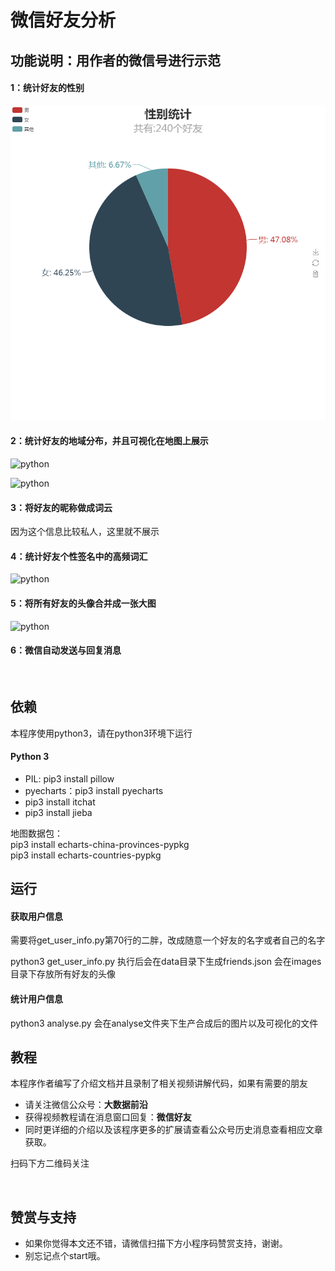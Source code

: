 
# 微信好友分析

## 功能说明：用作者的微信号进行示范
#### 1：统计好友的性别
![python](https://github.com/wanglirui/Wechat/blob/master/wechat_friends-master/source/%E4%B8%8B%E8%BD%BD%20(4).png)
#### 2：统计好友的地域分布，并且可视化在地图上展示
![python](https://github.com/yangxuanxc/wechat_friends/blob/master/source/2.jpeg)

![python](https://github.com/yangxuanxc/wechat_friends/blob/master/source/3.jpeg)
#### 3：将好友的昵称做成词云
因为这个信息比较私人，这里就不展示
#### 4：统计好友个性签名中的高频词汇
![python](https://github.com/yangxuanxc/wechat_friends/blob/master/source/4.jpeg)
#### 5：将所有好友的头像合并成一张大图
![python](https://github.com/yangxuanxc/wechat_friends/blob/master/source/5.jpeg)
#### 6：微信自动发送与回复消息
<img height="500" align="center" src="https://github.com/yangxuanxc/wechat_friends/blob/master/source/6.jpg" alt="">

## 依赖
本程序使用python3，请在python3环境下运行
#### Python 3
- PIL: pip3 install pillow
- pyecharts：pip3 install pyecharts
- pip3 install itchat
- pip3 install jieba

地图数据包：  
pip3 install echarts-china-provinces-pypkg  
pip3 install echarts-countries-pypkg

## 运行
#### 获取用户信息
需要将get_user_info.py第70行的二胖，改成随意一个好友的名字或者自己的名字  
  
python3 get_user_info.py
执行后会在data目录下生成friends.json
会在images目录下存放所有好友的头像
#### 统计用户信息
python3 analyse.py
会在analyse文件夹下生产合成后的图片以及可视化的文件

## 教程
本程序作者编写了介绍文档并且录制了相关视频讲解代码，如果有需要的朋友
- 请关注微信公众号：**大数据前沿** 
- 获得视频教程请在消息窗口回复：**微信好友**
- 同时更详细的介绍以及该程序更多的扩展请查看公众号历史消息查看相应文章获取。

扫码下方二维码关注

<img height="300" align="center" src="https://github.com/yangxuanxc/wechat_friends/blob/master/source/ewm.png" alt="">


## 赞赏与支持
- 如果你觉得本文还不错，请微信扫描下方小程序码赞赏支持，谢谢。
- 别忘记点个start哦。

<img height="300" align="center" src="https://github.com/yangxuanxc/wechat_friends/blob/master/source/zs.jpeg" alt="">
    

